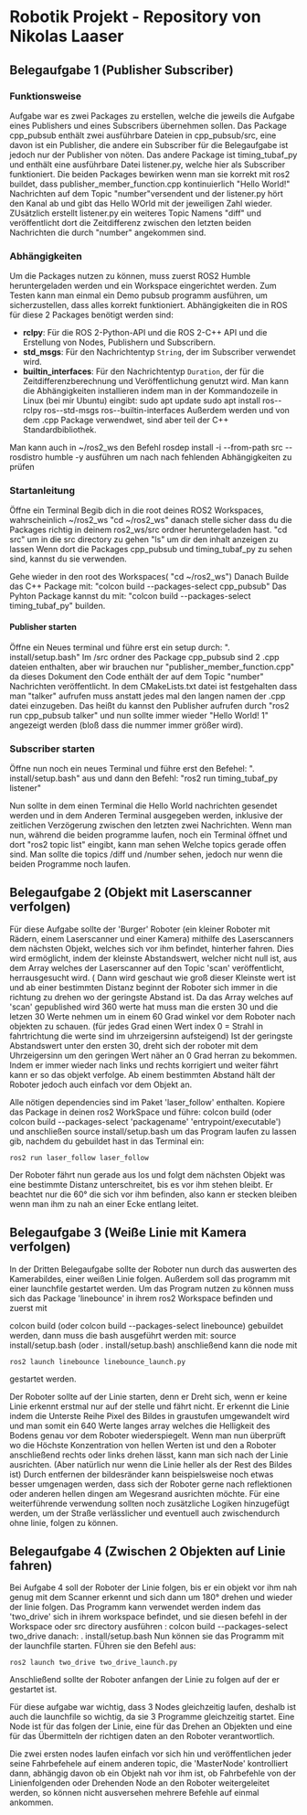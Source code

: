 # **Robotik Projekt - Repository von Nikolas Laaser**

## **Belegaufgabe 1 (Publisher Subscriber)**
### **Funktionsweise**
Aufgabe war es zwei Packages zu erstellen, welche die jeweils die Aufgabe eines Publishers und eines Subscribers übernehmen sollen.
Das Package cpp_pubsub enthält zwei ausführbare Dateien in cpp_pubsub/src, eine davon ist ein Publisher, die andere ein Subscriber für die Belegaufgabe ist jedoch nur der Publisher von nöten.
Das andere Package ist timing_tubaf_py und enthält eine ausführbare Datei listener.py, welche hier als Subscriber funktioniert.
Die beiden Packages bewirken wenn man sie korrekt mit ros2 buildet, dass publisher_member_function.cpp kontinuierlich "Hello World!" Nachrichten auf dem Topic "number"versendent
und der listener.py hört den Kanal ab und gibt das Hello WOrld mit der jeweiligen Zahl wieder. ZUsätzlich erstellt listener.py ein weiteres Topic Namens "diff" und veröffentlicht dort
die Zeitdifferenz zwischen den letzten beiden Nachrichten die durch "number" angekommen sind.

### **Abhängigkeiten**
Um die Packages nutzen zu können, muss zuerst ROS2 Humble heruntergeladen werden und ein Workspace eingerichtet werden. 
Zum Testen kann man einmal ein Demo pubsub programm ausführen, um sicherzustellen, dass alles korrekt funktioniert.
Abhängigkeiten die in ROS für diese 2 Packages benötigt werden sind:

- **rclpy**: Für die ROS 2-Python-API und die ROS 2-C++ API und die Erstellung von Nodes, Publishern und Subscribern.
- **std_msgs**: Für den Nachrichtentyp `String`, der im Subscriber verwendet wird.
- **builtin_interfaces**: Für den Nachrichtentyp `Duration`, der für die Zeitdifferenzberechnung und Veröffentlichung genutzt wird.
Man kann die Abhängigkeiten installieren indem man in der Kommandozeile in Linux (bei mir Ubuntu) eingibt:
sudo apt update
sudo apt install ros-<distro>-rclpy ros-<distro>-std-msgs ros-<distro>-builtin-interfaces
Außerdem werden <chrono> <functional> <memory> und <string> von dem .cpp Package verwendwet, sind aber teil der C++ Standardbibliothek.

Man kann auch in ~/ros2_ws den Befehl
rosdep install -i --from-path src --rosdistro humble -y
ausführen um nach nach fehlenden Abhängigkeiten zu prüfen

### **Startanleitung**

Öffne ein Terminal
Begib dich in die root deines ROS2 Workspaces, wahrscheinlich ~/ros2_ws 
"cd ~/ros2_ws"
danach stelle sicher dass du die Packages richtig in deinem ros2_ws/src ordner heruntergeladen hast. 
"cd src" um in die src directory zu gehen
"ls" um dir den inhalt anzeigen zu lassen
Wenn dort die Packages cpp_pubsub und timing_tubaf_py zu sehen sind, kannst du sie verwenden.

Gehe wieder in den root des Workspaces( "cd ~/ros2_ws")
Danach Builde das C++ Package mit: "colcon build --packages-select cpp_pubsub"
Das Pyhton Package kannst du mit: "colcon build --packages-select timing_tubaf_py" builden.

#### Publisher starten
Öffne ein Neues terminal und führe erst ein setup durch:
". install/setup.bash"
Im /src ordner des Package cpp_pubsub sind 2 .cpp dateien enthalten, aber wir brauchen nur "publisher_member_function.cpp" da dieses Dokument 
den Code enthält der auf dem Topic "number" Nachrichten veröffentlicht. In dem CMakeLists.txt datei ist festgehalten dass man "talker" aufrufen muss anstatt
jedes mal den langen namen der .cpp datei einzugeben.
Das heißt du kannst den Publisher aufrufen durch
"ros2 run cpp_pubsub talker"
und nun sollte immer wieder "Hello World! 1" angezeigt werden (bloß dass die nummer immer größer wird).

### Subscriber starten
Öffne nun noch ein neues Terminal und führe erst den Befehel:
". install/setup.bash" 
aus und dann den Befehl:
"ros2 run timing_tubaf_py listener"

Nun sollte in dem einen Terminal die Hello World nachrichten gesendet werden und in dem Anderen Terminal ausgegeben werden, 
inklusive der zeitlichen Verzögerung zwischen den letzten zwei Nachrichten.
Wenn man nun, während die beiden programme laufen, noch ein Terminal öffnet und dort "ros2 topic list" eingibt, kann man sehen Welche topics gerade offen sind.
Man sollte die topics /diff und /number sehen, jedoch nur wenn die beiden Programme noch laufen.

## **Belegaufgabe 2 (Objekt mit Laserscanner verfolgen)**
Für diese Aufgabe sollte der 'Burger' Roboter (ein kleiner Roboter mit Rädern, einem Laserscanner und einer Kamera) mithilfe des Laserscanners dem nächsten Objekt, welches sich vor ihm befindet, hinterher fahren.
Dies wird ermöglicht, indem der kleinste Abstandswert, welcher nicht null ist, aus dem Array welches der Laserscanner auf den Topic 'scan' veröffentlicht, herrausgesucht wird. ( Dann wird geschaut wie groß dieser Kleinste wert ist und ab einer bestimmten Distanz beginnt der Roboter sich immer in die richtung zu drehen wo der geringste Abstand ist.
Da das Array welches auf 'scan' gepublished wird 360 werte hat muss man die ersten 30 und die letzen 30 Werte nehmen um in einem 60 Grad winkel vor dem Roboter nach objekten zu schauen. (für jedes Grad einen Wert index 0 = Strahl in fahrtrichtung die werte sind im uhrzeigersinn aufsteigend)
Ist der geringste Abstandswert unter den ersten 30, dreht sich der roboter mit dem Uhrzeigersinn um den geringen Wert näher an 0 Grad herran zu bekommen. Indem er immer wieder nach links und rechts korrigiert und weiter fährt kann er so das objekt verfolge.
Ab einem bestimmten Abstand hält der Roboter jedoch auch einfach vor dem Objekt an.

Alle nötigen dependencies sind im Paket 'laser_follow' enthalten. Kopiere das Package in deinen ros2 WorkSpace und führe:
colcon build 
(oder colcon build --packages-select 'packagename' 'entrypoint/executable') 
und anschließen source install/setup.bash 
um das Program laufen zu lassen gib, nachdem du gebuildet hast in das Terminal ein:
```
ros2 run laser_follow laser_follow 
```
Der Roboter fährt nun gerade aus los und folgt dem nächsten Objekt was eine bestimmte Distanz unterschreitet, bis es vor ihm stehen bleibt.
Er beachtet nur die 60° die sich vor ihm befinden, also kann er stecken bleiben wenn man ihm zu nah an einer Ecke entlang leitet. 

## **Belegaufgabe 3 (Weiße Linie mit Kamera verfolgen)**
In der Dritten Belegaufgabe sollte der Roboter nun durch das auswerten des Kamerabildes, einer weißen Linie folgen. Außerdem soll das programm mit einer launchfile gestartet werden.
Um das Program nutzen zu können muss sich das Package 'linebounce' in ihrem ros2 Workspace befinden und zuerst mit 

colcon build (oder colcon build --packages-select linebounce)
gebuildet werden, dann muss die bash ausgeführt werden mit:
source install/setup.bash (oder . install/setup.bash)
anschließend kann die node mit 
```
ros2 launch linebounce linebounce_launch.py
``` 
gestartet werden.

Der Roboter sollte auf der Linie starten, denn er Dreht sich, wenn er keine Linie erkennt erstmal nur auf der stelle und fährt nicht. 
Er erkennt die Linie indem die Unterste Reihe Pixel des Bildes in graustufen umgewandelt wird und man somit ein 640 Werte langes array welches die Helligkeit des Bodens genau vor dem Roboter wiederspiegelt. Wenn man nun überprüft wo die Höchste Konzentration von hellen Werten ist und den a Roboter anschließend rechts oder links drehen lässt, kann man sich nach der Linie ausrichten. (Aber natürlich nur wenn die Linie heller als der Rest des Bildes ist)
Durch entfernen der bildesränder kann beispielsweise noch etwas besser umgenagen werden, dass sich der Roboter gerne nach reflektionen oder anderen hellen dingen am Wegesrand ausrichten möchte. Für eine weiterführende verwendung sollten noch zusätzliche Logiken hinzugefügt werden, um der Straße verlässlicher und eventuell auch zwischendurch ohne linie, folgen zu können.

## **Belegaufgabe 4 (Zwischen 2 Objekten auf Linie fahren)**
Bei Aufgabe 4 soll der Roboter der Linie folgen, bis er ein objekt vor ihm nah genug mit dem Scanner erkennt und sich dann um 180° drehen und wieder der linie folgen. 
Das Programm kann verwendet werden indem das 'two_drive' sich in ihrem workspace befindet, und sie diesen befehl in der Workspace oder src directory ausführen :
colcon build --packages-select two_drive
danach:
. install/setup.bash
Nun können sie das Programm mit der launchfile starten. FÜhren sie den Befehl aus:
```
ros2 launch two_drive two_drive_launch.py
```
Anschließend sollte der Roboter anfangen der Linie zu folgen auf der er gestartet ist.

 Für diese aufgabe war wichtig, dass 3 Nodes gleichzeitig laufen, deshalb ist auch die launchfile so wichtig, da sie 3 Programme gleichzeitig startet. Eine Node ist für das folgen der Linie, eine für das Drehen an Objekten und eine für das Übermitteln der richtigen daten an den Roboter verantwortlich.
 
Die zwei ersten nodes laufen einfach vor sich hin und veröffentlichen jeder seine Fahrbefehele auf einem anderen topic, die 'MasterNode' kontrolliert dann, abhängig davon ob ein Objekt nah vor ihm ist, ob Fahrbefehle von der Linienfolgenden oder Drehenden Node an den Roboter weitergeleitet werden, so können nicht ausversehen mehrere Befehle auf einmal ankommen. 
